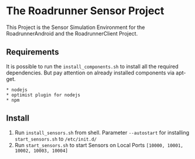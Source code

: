 The Roadrunner Sensor Project
=============================

This Project is the Sensor Simulation Environment for the RoadrunnerAndroid and the RoadrunnerClient Project.


Requirements
------------

It is possible to run the `install_components.sh` to install all the required dependencies. But pay attention on already installed components via apt-get.

	* nodejs
	* optimist plugin for nodejs
	* npm

Install
-------

1. Run `install_sensors.sh` from shell. Parameter `--autostart` for installing `start_sensors.sh` to `/etc/init.d/`
2. Run `start_sensors.sh` to start Sensors on Local Ports `[10000, 10001, 10002, 10003, 10004]`

